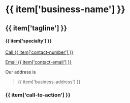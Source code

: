 <div v-for="item of myJson">
  <h1>{{ item['business-name'] }}</h1>
  <h2>{{ item['tagline'] }}</h2>
  <h4>{{ item['specialty'] }}</h4>

  [Call {{ item['contact-number'] }}](tel:{{item['contact-number']}}) <!-- fix-->

  [Email {{ item['contact-email'] }}](mailto:{{item['contact-email']}}) <!-- fix-->

  Our address is

  > {{ item['business-address'] }}

  <h3>{{ item['call-to-action'] }}</h3>

</div>

<script>
  import json from './data.json'

  export default {
    data () {
      return {
        myJson: json,
      };
    },
    methods: {
      downloadForm () {
        console.log('downloading Form ...');
      }
    }
  }
</script>
